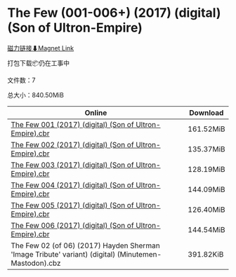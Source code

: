 # The Few (001-006+) (2017) (digital) (Son of Ultron-Empire)

[磁力链接⬇Magnet Link](magnet:?xt=urn:btih:c54a4f7d0c961c0879d05a09e75aa9a2f62ad347&dn=The%20Few%20%28001-006%2B%29%20%282017%29%20%28digital%29%20%28Son%20of%20Ultron-Empire%29)

打包下载📦仍在工事中

文件数：7

总大小：840.50MiB

Online | Download
--- | ---
[The Few 001 (2017) (digital) (Son of Ultron-Empire).cbr](https://github.com/alicewish/markdown/blob/master/comic/Few-001-2017-digital-Son-of-Ultron-Empire-cbr.md) | 161.52MiB
[The Few 002 (2017) (digital) (Son of Ultron-Empire).cbr](https://github.com/alicewish/markdown/blob/master/comic/Few-002-2017-digital-Son-of-Ultron-Empire-cbr.md) | 135.37MiB
[The Few 003 (2017) (digital) (Son of Ultron-Empire).cbr](https://github.com/alicewish/markdown/blob/master/comic/Few-003-2017-digital-Son-of-Ultron-Empire-cbr.md) | 128.19MiB
[The Few 004 (2017) (digital) (Son of Ultron-Empire).cbr](https://github.com/alicewish/markdown/blob/master/comic/Few-004-2017-digital-Son-of-Ultron-Empire-cbr.md) | 144.09MiB
[The Few 005 (2017) (digital) (Son of Ultron-Empire).cbr](https://github.com/alicewish/markdown/blob/master/comic/Few-005-2017-digital-Son-of-Ultron-Empire-cbr.md) | 126.40MiB
[The Few 006 (2017) (digital) (Son of Ultron-Empire).cbr](https://github.com/alicewish/markdown/blob/master/comic/Few-006-2017-digital-Son-of-Ultron-Empire-cbr.md) | 144.54MiB
The Few 02 (of 06) (2017) Hayden Sherman 'Image Tribute' variant) (digital) (Minutemen-Mastodon).cbz | 391.82KiB